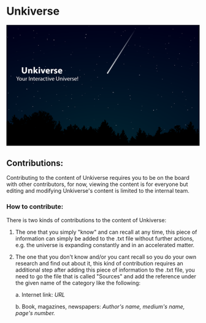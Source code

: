 
# Unkiverse

<p align="center"> 
  <img src="https://github.com/Unkiverse/Unkiverse/blob/main/Assets/Background.png" width="auto" height="auto" />


  
  
  
  
  
  
  
  
  
## Contributions:

Contributing to the content of Unkiverse requires you to be on the board with other contributors, for now, 
viewing the content is for everyone but editing and modifying Unkiverse's content is limited to the internal team. 
  
  
  
  
  
### How to contribute:
  

There is two kinds of contributions to the content of Unkiverse:

1) The one that you simply "know" and can recall at any time, this piece of information can simply be added 
to the .txt file without further actions, e.g. the universe is expanding constantly and in an accelerated matter.

2) The one that you don't know and/or you cant recall so you do your own research and find out about it, 
this kind of contribution requires an additional step after adding this piece of information to the .txt file, 
you need to go the file that is called "Sources" and add the reference
under the given name of the category like the following:


    a. Internet link: *URL* 

    b. Book, magazines, newspapers: *Author's name, medium's name, page's number.*


